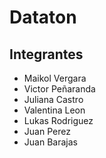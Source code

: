 # Dataton

## Integrantes

- Maikol Vergara
- Victor Peñaranda
- Juliana Castro
- Valentina Leon
- Lukas Rodriguez
- Juan Perez
- Juan Barajas

